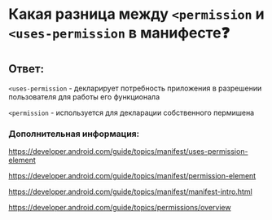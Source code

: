 # Какая разница между `<permission` и `<uses-permission` в манифесте❓

## Ответ:

`<uses-permission` - декларирует потребность приложения в разрешении пользователя для работы его функционала

`<permission` - используется для декларации собственного пермишена

### Дополнительная информация:

https://developer.android.com/guide/topics/manifest/uses-permission-element

https://developer.android.com/guide/topics/manifest/permission-element

https://developer.android.com/guide/topics/manifest/manifest-intro.html

https://developer.android.com/guide/topics/permissions/overview